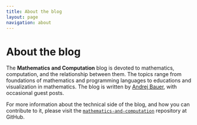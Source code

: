 ```yaml
---
title: About the blog
layout: page
navigation: about
---
```


# About the blog

The **Mathematics and Computation** blog is devoted to mathematics, computation,
and the relationship between them. The topics range from foundations of
mathematics and programming languages to educations and visualization in
mathematics. The blog is written by [Andrej Bauer](http://andrej.com/), with
occasional guest posts.

For more information about the technical side of the blog, and how you can
contribute to it, please visit the
[`mathematics-and-computation`](https://github.com/andrejbauer/mathematics-and-computation)
repository at GitHub.
